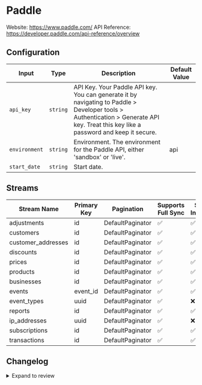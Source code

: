 # Paddle
Website: https://www.paddle.com/
API Reference: https://developer.paddle.com/api-reference/overview

## Configuration

| Input | Type | Description | Default Value |
|-------|------|-------------|---------------|
| `api_key` | `string` | API Key. Your Paddle API key. You can generate it by navigating to Paddle &gt; Developer tools &gt; Authentication &gt; Generate API key. Treat this key like a password and keep it secure. |  |
| `environment` | `string` | Environment. The environment for the Paddle API, either &#39;sandbox&#39; or &#39;live&#39;. | api |
| `start_date` | `string` | Start date.  |  |

## Streams
| Stream Name | Primary Key | Pagination | Supports Full Sync | Supports Incremental |
|-------------|-------------|------------|---------------------|----------------------|
| adjustments | id | DefaultPaginator | ✅ |  ✅  |
| customers | id | DefaultPaginator | ✅ |  ✅  |
| customer_addresses | id | DefaultPaginator | ✅ |  ✅  |
| discounts | id | DefaultPaginator | ✅ |  ✅  |
| prices | id | DefaultPaginator | ✅ |  ✅  |
| products | id | DefaultPaginator | ✅ |  ✅  |
| businesses | id | DefaultPaginator | ✅ |  ✅  |
| events | event_id | DefaultPaginator | ✅ |  ✅  |
| event_types | uuid | DefaultPaginator | ✅ |  ❌  |
| reports | id | DefaultPaginator | ✅ |  ✅  |
| ip_addresses | uuid | DefaultPaginator | ✅ |  ❌  |
| subscriptions | id | DefaultPaginator | ✅ |  ✅  |
| transactions | id | DefaultPaginator | ✅ |  ✅  |

## Changelog

<details>
  <summary>Expand to review</summary>

| Version | Date       | Pull Request                                             | Subject                                                                               |
|---------|------------|----------------------------------------------------------|---------------------------------------------------------------------------------------|
| 0.1.2   | 2025-07-10 | [62566](https://github.com/airbytehq/airbyte/pull/62566) | Remove `custom_data` property constraints and add it to `customers` stream            |
| 0.1.1   | 2025-07-05 | [62566](https://github.com/airbytehq/airbyte/pull/62566) | Update dependencies                                                                   |
| 0.1.0   | 2025-07-01 | [62479](https://github.com/airbytehq/airbyte/pull/62479) | Add adjustments stream                                                                |
| 0.0.11  | 2025-07-01 | [62461](https://github.com/airbytehq/airbyte/pull/62461) | Add constant retry backoff per Paddle API Docs                                        |
| 0.0.10  | 2025-06-28 | [62318](https://github.com/airbytehq/airbyte/pull/62318) | Update dependencies                                                                   |
| 0.0.9   | 2025-06-21 | [61917](https://github.com/airbytehq/airbyte/pull/61917) | Update dependencies                                                                   |
| 0.0.8   | 2025-06-14 | [60485](https://github.com/airbytehq/airbyte/pull/60485) | Update dependencies                                                                   |
| 0.0.7   | 2025-05-10 | [60059](https://github.com/airbytehq/airbyte/pull/60059) | Update dependencies                                                                   |
| 0.0.6   | 2025-05-04 | [59518](https://github.com/airbytehq/airbyte/pull/59518) | Update dependencies                                                                   |
| 0.0.5   | 2025-04-27 | [59085](https://github.com/airbytehq/airbyte/pull/59085) | Update dependencies                                                                   |
| 0.0.4   | 2025-04-19 | [58515](https://github.com/airbytehq/airbyte/pull/58515) | Update dependencies                                                                   |
| 0.0.3   | 2025-04-12 | [57847](https://github.com/airbytehq/airbyte/pull/57847) | Update dependencies                                                                   |
| 0.0.2   | 2025-04-05 | [57338](https://github.com/airbytehq/airbyte/pull/57338) | Update dependencies                                                                   |
| 0.0.1   | 2025-04-04 | [57003](https://github.com/airbytehq/airbyte/pull/57003) | Initial release by [@btkcodedev](https://github.com/btkcodedev) via Connector Builder |

</details>
